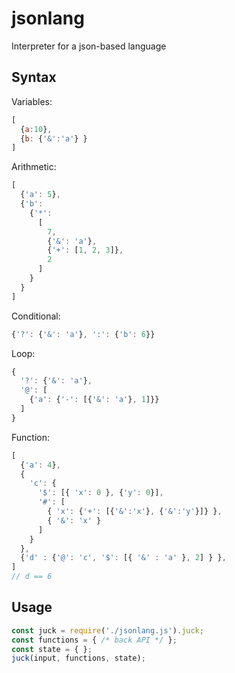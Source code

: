 # jsonlang
Interpreter for a json-based language

## Syntax

Variables:
```javascript
[
  {a:10}, 
  {b: {'&':'a'} }
]
```

Arithmetic:
```javascript
[
  {'a': 5}, 
  {'b':
    {'*': 
      [
        7, 
        {'&': 'a'}, 
        {'+': [1, 2, 3]}, 
        2
      ]
    }
  }
]
```

Conditional:
```javascript
{'?': {'&': 'a'}, ':': {'b': 6}}
```

Loop:
```javascript
{
  '?': {'&': 'a'}, 
  '@': [
    {'a': {'-': [{'&': 'a'}, 1]}}
  ]
}
```

Function:
```javascript
[
  {'a': 4},
  {
    'c': {
      '$': [{ 'x': 0 }, {'y': 0}],
      '#': [
        { 'x': {'+': [{'&':'x'}, {'&':'y'}]} },
        { '&': 'x' }
      ]
    }  
  },
  {'d' : {'@': 'c', '$': [{ '&' : 'a' }, 2] } },
]
// d == 6
```

## Usage

```javascript
const juck = require('./jsonlang.js').juck;
const functions = { /* back API */ };
const state = { };
juck(input, functions, state);
```
